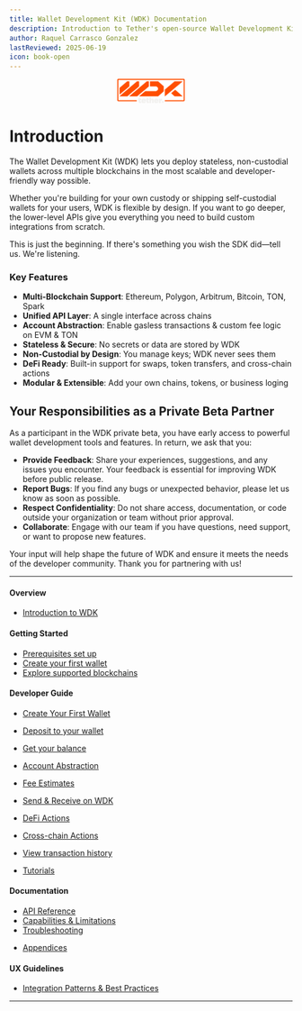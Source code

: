 ```yaml
---
title: Wallet Development Kit (WDK) Documentation
description: Introduction to Tether's open-source Wallet Development Kit (WDK)—a stateless, multi-chain SDK for building secure, non-custodial wallets with a unified API and account abstraction support.
author: Raquel Carrasco Gonzalez
lastReviewed: 2025-06-19
icon: book-open
---
```

<p align="center">
  <img src="./assets/logo.png" alt="WDK Logo" width="120" />
</p>

# Introduction

The Wallet Development Kit (WDK) lets you deploy stateless, non-custodial wallets across multiple blockchains in the most scalable and developer-friendly way possible.

Whether you're building for your own custody or shipping self-custodial wallets for your users, WDK is flexible by design. If you want to go deeper, the lower-level APIs give you everything you need to build custom integrations from scratch.

This is just the beginning. If there's something you wish the SDK did—tell us. We're listening.

### Key Features

- **Multi-Blockchain Support**: Ethereum, Polygon, Arbitrum, Bitcoin, TON, Spark
- **Unified API Layer**: A single interface across chains
- **Account Abstraction**: Enable gasless transactions & custom fee logic on EVM & TON
- **Stateless & Secure**: No secrets or data are stored by WDK
- **Non-Custodial by Design**: You manage keys; WDK never sees them
- **DeFi Ready**: Built-in support for swaps, token transfers, and cross-chain actions
- **Modular & Extensible**: Add your own chains, tokens, or business loging

## Your Responsibilities as a Private Beta Partner

As a participant in the WDK private beta, you have early access to powerful wallet development tools and features. In return, we ask that you:

- **Provide Feedback**: Share your experiences, suggestions, and any issues you encounter. Your feedback is essential for improving WDK before public release.
- **Report Bugs**: If you find any bugs or unexpected behavior, please let us know as soon as possible.
- **Respect Confidentiality**: Do not share access, documentation, or code outside your organization or team without prior approval.
- **Collaborate**: Engage with our team if you have questions, need support, or want to propose new features.

Your input will help shape the future of WDK and ensure it meets the needs of the developer community. Thank you for partnering with us!

---

#### Overview

- [Introduction to WDK](1-executive-summary/README.md)

#### Getting Started

- [Prerequisites set up](2-getting-started/prerequisites.md)
- [Create your first wallet](2-getting-started/quick-start.md)
- [Explore supported blockchains](2-getting-started/supported-blockchains.md)

#### Developer Guide

- [Create Your First Wallet](7-developer-guide/create-wallet.md)

- [Deposit to your wallet](7-developer-guide/create-wallet.md)
- [Get your balance](7-developer-guide/get-balance.md)
- [Account Abstraction](7-developer-guide/account-abstraction.md)
- [Fee Estimates](7-developer-guide/quote.md)
- [Send & Receive on WDK](7-developer-guide/transfer.md)
- [DeFi Actions](7-developer-guide/defi.md)
- [Cross-chain Actions](7-developer-guide/cross-chain.md)
- [View transaction history](7-developer-guide/transaction-history.md)
- [Tutorials](7-developer-guide/tutorials.md)

#### Documentation

- [API Reference](4-sdk-reference/README.md)
- [Capabilities & Limitations](6-capabilities/README.md)
- [Troubleshooting](8-troubleshooting/README.md)
<!-- - [Compliance & Legal](9-compliance/README.md) -->
- [Appendices](10-appendices/README.md)

#### UX Guidelines

- [Integration Patterns & Best Practices](5-integration-patterns/README.md)

---

